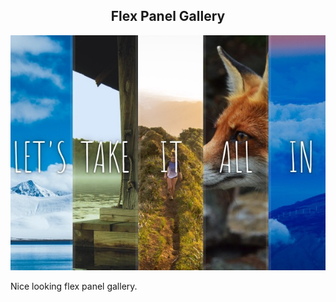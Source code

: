  <h2 align="center">Flex Panel Gallery</h3>


<!-- ABOUT THE PROJECT -->

![Alt text](/FlexPanel.png?raw=true "FlexPanelGallery")
<p>
Nice looking flex panel gallery.
</p>
